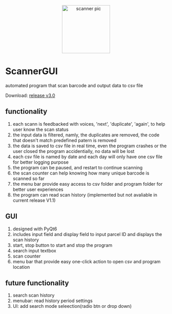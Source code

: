 <p align="center">
  <img src="https://media1.tenor.com/images/f3300b1ad8320c61263cbd37e1072a7c/tenor.gif?itemid=15501310" alt="scanner pic" width="150" height="150" /> 
</p>

# ScannerGUI

automated program that scan barcode and output data to csv file

Download:  [release v3.0](https://github.com/ZianWang-236/scannerGUI/releases/tag/v3.0)


## functionality
1. each scann is feedbacked with voices, 'next', 'duplicate', 'again', to help user know the scan status
2. the input data is filtered, namly, the duplicates are removed, the code that doesn't match predefined patern is removed
3. the data is saved to csv file in real time, even the program crashes or the user closed the program accidentially, no data will be lost
4. each csv file is named by date and each day will only have one csv file for better logging purpose
5. the program can be paused, and restart to continue scanning
6. the scan counter can help knowing how many unique barcode is scanned so far
7. the menu bar provide easy access to csv folder and program folder for better user experiences
8. the program can read scan history (implemented but not avaliable in current release V1.1)

## GUI
1. designed with PyQt6
2. includes input field and display field to input parcel ID and displays the scan history
3. start, stop button to start and stop the program
4. search input textbox
5. scan counter
6. menu bar that provide easy one-click action to open csv and program location

## future functionality
1. search scan history
2. menubar: read history period settings
3. UI: add search mode seleection(radio btn or drop down)
